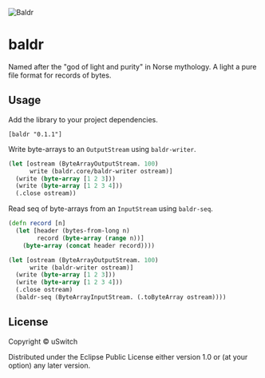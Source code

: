 ![Baldr](http://upload.wikimedia.org/wikipedia/commons/e/ea/Each_arrow_overshot_his_head_by_Elmer_Boyd_Smith.jpg)

# baldr

Named after the "god of light and purity" in Norse mythology. A light a pure file format for records of bytes.

## Usage

Add the library to your project dependencies.

    [baldr "0.1.1"]

Write byte-arrays to an `OutputStream` using `baldr-writer`.

```clojure
(let [ostream (ByteArrayOutputStream. 100)
      write (baldr.core/baldr-writer ostream)]
  (write (byte-array [1 2 3]))
  (write (byte-array [1 2 3 4]))
  (.close ostream))
```

Read seq of byte-arrays from an `InputStream` using `baldr-seq`.

```clojure
(defn record [n]
  (let [header (bytes-from-long n)
        record (byte-array (range n))]
    (byte-array (concat header record))))

(let [ostream (ByteArrayOutputStream. 100)
      write (baldr-writer ostream)]
  (write (byte-array [1 2 3]))
  (write (byte-array [1 2 3 4]))
  (.close ostream)
  (baldr-seq (ByteArrayInputStream. (.toByteArray ostream))))
```

## License

Copyright © uSwitch

Distributed under the Eclipse Public License either version 1.0 or (at
your option) any later version.
